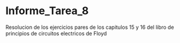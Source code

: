 # Informe_Tarea_8
Resolucion de los ejercicios pares de los capitulos 15 y 16 del libro de principios de circuitos electricos de Floyd
